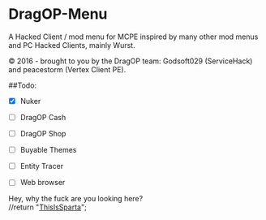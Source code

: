 # DragOP-Menu
A Hacked Client / mod menu for MCPE inspired by many other mod menus and PC Hacked Clients, mainly Wurst.

© 2016 - brought to you by the DragOP team: Godsoft029 (ServiceHack) and peacestorm (Vertex Client PE).

##Todo:
- [x] Nuker
- [ ] DragOP Cash
- [ ] DragOP Shop
- [ ] Buyable Themes
- [ ] Entity Tracer
- [ ] Web browser


Hey, why the fuck are you looking here?  
//return "[ThisIsSparta](https://github.com/zhuowei/MCPELauncher/commit/20bc9669cee8555afb6f20ce77dac8507650811f#commitcomment-17494262)";
